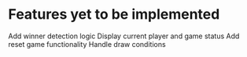 # Features yet to be implemented

Add winner detection logic
Display current player and game status
Add reset game functionality
Handle draw conditions